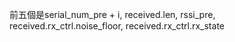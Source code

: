 前五個是serial_num_pre + i, received.len, rssi_pre, received.rx_ctrl.noise_floor, received.rx_ctrl.rx_state